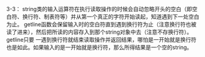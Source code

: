 3-3：
string类的输入运算符在执行读取操作的时候会自动忽略开头的空白（即空白符、换行符、制表符等）并从第一个真正的字符开始读起，知道遇到下一处空白为止。
getline函数会保留输入时的空白符直到遇到换行符为止（注意换行符也被读了进来），然后把所读的内容存入到那个string对象中去（注意不存换行符）。getline只要
一遇到换行符就结束读取操作并返回结果，哪怕是一开始就是换行符也是如此。如果输入的是一开始就是换行符，那么所得结果是一个空的string。
